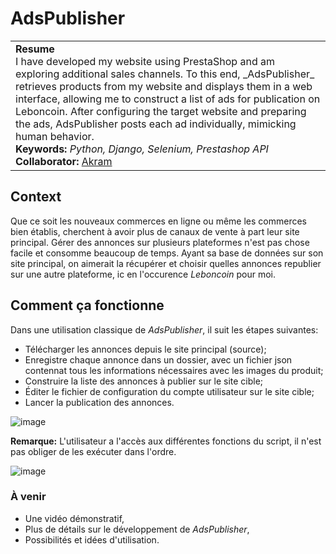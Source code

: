 # AdsPublisher
<table><tr><td>
<b>Resume</b>
<br>I have developed my website using PrestaShop and am exploring additional sales channels. To this end, _AdsPublisher_ retrieves products from my website and displays them in a web interface, allowing me to construct a list of ads for publication on Leboncoin. After configuring the target website and preparing the ads, AdsPublisher posts each ad individually, mimicking human behavior.
<br>
<b>Keywords:</b> <i>Python, Django, Selenium, Prestashop API</i>
<br>
<b>Collaborator:</b> <a href="https://github.com/1akram/">Akram</a>
</td></tr></table>

## Context
Que ce soit les nouveaux commerces en ligne ou même les commerces bien établis, cherchent à avoir plus de canaux de vente à part leur site principal. Gérer des annonces sur plusieurs plateformes n'est pas chose facile et consomme beaucoup de temps. Ayant sa base de données sur son site principal, on aimerait la récupérer et choisir quelles annonces republier sur une autre plateforme, ic en l'occurence _Leboncoin_ pour moi.

## Comment ça fonctionne
Dans une utilisation classique de *AdsPublisher*, il suit les étapes suivantes:
- Télécharger les annonces depuis le site principal (source);
- Enregistre chaque annonce dans un dossier, avec un fichier json contennat tous les informations nécessaires avec les images du produit;
- Construire la liste des annonces à publier sur le site cible;
- Éditer le fichier de configuration du compte utilisateur sur le site cible;
- Lancer la publication des annonces.

![image](https://github.com/elho2007/AdsPublisher/assets/34011591/0f3c14b5-b814-4349-9239-2f0aed119338)

**Remarque:**
L'utilisateur a l'accès aux différentes fonctions du script, il n'est pas obliger de les exécuter dans l'ordre.

![image](https://github.com/elho2007/AdsCrawler/assets/34011591/24573946-f815-464c-8178-076dd7201d9b)


### À venir
- Une vidéo démonstratif,
- Plus de détails sur le développement de *AdsPublisher*,
- Possibilités et idées d'utilisation.
